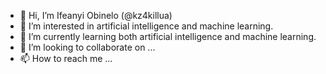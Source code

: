 - 👋 Hi, I’m Ifeanyi Obinelo (@kz4killua)
- 👀 I’m interested in artificial intelligence and machine learning.
- 🌱 I’m currently learning both artificial intelligence and machine learning.
- 💞️ I’m looking to collaborate on ...
- 📫 How to reach me ...

<!---
kz4killua/kz4killua is a ✨ special ✨ repository because its `README.md` (this file) appears on your GitHub profile.
You can click the Preview link to take a look at your changes.
--->
